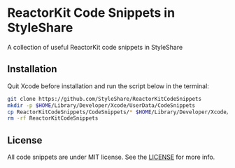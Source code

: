 # ReactorKit Code Snippets in StyleShare

A collection of useful ReactorKit code snippets in StyleShare

## Installation

Quit Xcode before installation and run the script below in the terminal:

```bash
git clone https://github.com/StyleShare/ReactorKitCodeSnippets
mkdir -p $HOME/Library/Developer/Xcode/UserData/CodeSnippets
cp ReactorKitCodeSnippets/CodeSnippets/* $HOME/Library/Developer/Xcode/UserData/CodeSnippets
rm -rf ReactorKitCodeSnippets
```

## License

All code snippets are under MIT license. See the [LICENSE](LICENSE) for more info.
